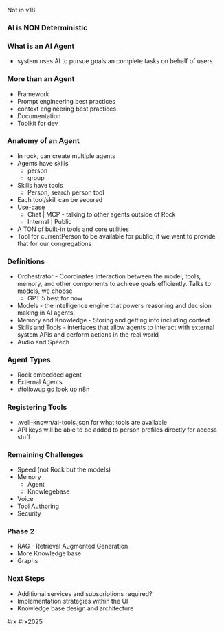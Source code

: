 Not in v18
### AI is NON Deterministic
### What is an AI Agent
- system uses AI to pursue goals an complete tasks on behalf of users
### More than an Agent
- Framework
- Prompt engineering best practices
- context engineering best practices
- Documentation
- Toolkit for dev
### Anatomy of an Agent
- In rock, can create multiple agents
- Agents have skills
	- person
	- group
- Skills have tools
	- Person, search person tool
- Each tool/skill can be secured
- Use-case
	- Chat | MCP - talking to other agents outside of Rock
	- Internal | Public
- A TON of built-in tools and core utilities
- Tool for currentPerson to be available for public, if we want to provide that for our congregations
### Definitions
- Orchestrator - Coordinates interaction between the model, tools, memory, and other components to achieve goals efficiently. Talks to models, we choose
	- GPT 5 best for now
- Models - the intelligence engine that powers reasoning and decision making in AI agents.
- Memory and Knowledge - Storing and getting info including context
- Skills and Tools - interfaces that allow agents to interact with external system APIs and perform actions in the real world
- Audio and Speech
### Agent Types
- Rock embedded agent
- External Agents
- #followup go look up n8n
### Registering Tools
- .well-known/ai-tools.json for what tools are available
- API keys will be able to be added to person profiles directly for access stuff
### Remaining Challenges
- Speed (not Rock but the models)
- Memory
	- Agent
	- Knowlegebase
- Voice
- Tool Authoring
- Security
### Phase 2
- RAG - Retrieval Augmented Generation
- More Knowledge base
- Graphs
### Next Steps
- Additional services and subscriptions required?
- Implementation strategies within the UI
- Knowledge base design and architecture

#rx #rx2025 